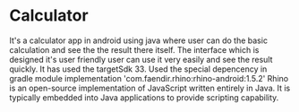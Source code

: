# Calculator
It's a calculator app in android using java where user can do the basic calculation and see the the result there itself. The interface which is designed it's user friendly user
can use it very easily and see the result quickly. 
It has used the targetSdk 33. Used the special depencency in gradle module implementation 'com.faendir.rhino:rhino-android:1.5.2'
Rhino is an open-source implementation of JavaScript written entirely in Java. It is typically embedded into Java applications to provide scripting capability.

